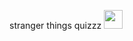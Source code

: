 stranger things quizzz <img src="https://s-media-cache-ak0.pinimg.com/564x/a6/7b/d0/a67bd09d2945704eae38ba2b6fda608b.jpg" width="30px" height="30px"/>
